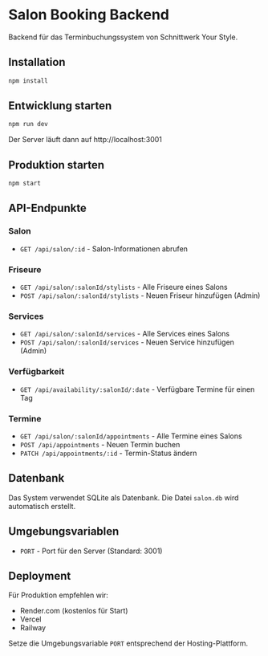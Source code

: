# Salon Booking Backend

Backend für das Terminbuchungssystem von Schnittwerk Your Style.

## Installation

```bash
npm install
```

## Entwicklung starten

```bash
npm run dev
```

Der Server läuft dann auf http://localhost:3001

## Produktion starten

```bash
npm start
```

## API-Endpunkte

### Salon
- `GET /api/salon/:id` - Salon-Informationen abrufen

### Friseure
- `GET /api/salon/:salonId/stylists` - Alle Friseure eines Salons
- `POST /api/salon/:salonId/stylists` - Neuen Friseur hinzufügen (Admin)

### Services
- `GET /api/salon/:salonId/services` - Alle Services eines Salons
- `POST /api/salon/:salonId/services` - Neuen Service hinzufügen (Admin)

### Verfügbarkeit
- `GET /api/availability/:salonId/:date` - Verfügbare Termine für einen Tag

### Termine
- `GET /api/salon/:salonId/appointments` - Alle Termine eines Salons
- `POST /api/appointments` - Neuen Termin buchen
- `PATCH /api/appointments/:id` - Termin-Status ändern

## Datenbank

Das System verwendet SQLite als Datenbank. Die Datei `salon.db` wird automatisch erstellt.

## Umgebungsvariablen

- `PORT` - Port für den Server (Standard: 3001)

## Deployment

Für Produktion empfehlen wir:
- Render.com (kostenlos für Start)
- Vercel
- Railway

Setze die Umgebungsvariable `PORT` entsprechend der Hosting-Plattform.
